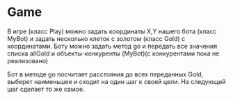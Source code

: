 # Game
В игре (класс Play) можно задать координаты Х,Y нашего бота (класс MyBot) и задать несколько клеток с золотом (класс Gold) с координатами. 
Боту можно задать метод go и передать все значения списка allGold и объекты-конкуренты (MyBot)(с конкурентами пока не реализовано)


Бот в методе go посчитает расстояния до всех переданных Gold, выберет наименьшее и сходит на один шаг к своей цели. На следующий шаг сделает то же самое.
